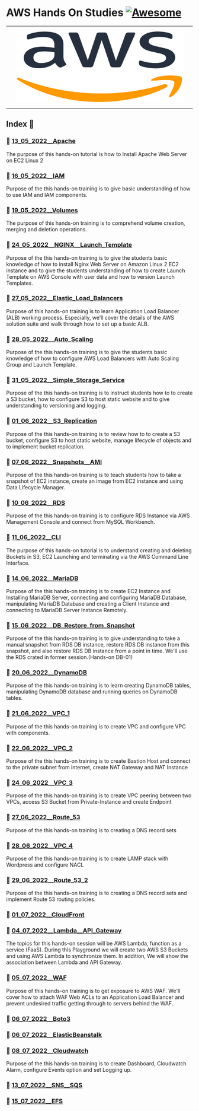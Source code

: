 AWS Hands On Studies  [![Awesome](https://cdn.rawgit.com/sindresorhus/awesome/d7305f38d29fed78fa85652e3a63e154dd8e8829/media/badge.svg)](https://github.com/sindresorhus/awesome)
===============
<hr>

<p align="center">
    <img alt="Python" src="https://raw.githubusercontent.com/medipnegiz/linux_cheat_sheet/main/Img/aws.svg" height="190" width="455">
</p>
<hr>

## Index 📜

### 🔖 [13_05_2022__Apache](https://github.com/medipnegiz/aws_hands_on/blob/main/13_05_2022__Apache/apache%20install.sh)
The purpose of this hands-on tutorial is how to Install Apache Web Server on EC2 Linux 2

### 🔖 [16_05_2022__IAM](https://github.com/medipnegiz/aws_hands_on/blob/main/16_05_2022__IAM/IAM%20.md)
Purpose of the this hands-on training is to give basic understanding of how to use IAM and IAM components.

### 🔖 [19_05_2022__Volumes](https://github.com/medipnegiz/aws_hands_on/tree/main/19_05_2022_Volumes)
The purpose of this hands-on training is to comprehend volume creation, merging and deletion operations.

### 🔖 [24_05_2022__NGINX__Launch_Template](https://github.com/medipnegiz/aws_hands_on/tree/main/24_05_2022_NGINX__Launch_Template)
Purpose of the this hands-on training is to give the students basic knowledge of how to install Nginx Web Server on Amazon Linux 2 EC2 instance and to give the students understanding of how to create Launch Template on AWS Console with user data and how to version Launch Templates.

### 🔖 [27_05_2022__Elastic_Load_Balancers](https://github.com/medipnegiz/aws_hands_on/blob/main/27_05_2022__Elastic_Load_Balancers/Elastic_Load_Balancer.md)
Purpose of this hands-on training is to learn Application Load Balancer (ALB) working process. Especially, we’ll cover the details of the AWS solution suite and walk through how to set up a basic ALB.

### 🔖 [28_05_2022__Auto_Scaling](https://github.com/medipnegiz/aws_hands_on/blob/main/28_05_2022__Auto_Scaling/Auto_Scaling.md)
Purpose of the this hands-on training is to give the students basic knowledge of how to configure AWS Load Balancers with Auto Scaling Group and Launch Template.

### 🔖 [31_05_2022__Simple_Storage_Service](https://github.com/medipnegiz/aws_hands_on/tree/main/31_05_2022__Simple_Storage_Service)
Purpose of the this hands-on training is to instruct students how to to create a S3 bucket, how to configure S3 to host static website and to give understanding to versioning and logging.

### 🔖 [01_06_2022__S3_Replication](https://github.com/medipnegiz/aws_hands_on/tree/main/01_06_2022__S3_Replication)
Purpose of the this hands-on training is to review how to to create a S3 bucket, configure S3 to host static website, manage lifecycle of objects and to implement bucket replication.

### 🔖 [07_06_2022__Snapshots__AMI](https://github.com/medipnegiz/aws_hands_on/blob/main/07_06_2022__Snapshots__AMI/Snapshots_AMI.md)
Purpose of the this hands-on training is to teach students how to take a snapshot of EC2 instance, create an image from EC2 instance and using Data Lifecycle Manager.

### 🔖 [10_06_2022__RDS](https://github.com/medipnegiz/aws_hands_on/blob/main/10_06_2022__RDS/Relational_Database.md)
Purpose of the this hands-on training is to configure RDS Instance via AWS Management Console and connect from MySQL Workbench.

### 🔖 [11_06_2022__CLI](https://github.com/medipnegiz/aws_hands_on/blob/main/11_06_2022__CLI/Command_Line_Interface.sh)
The purpose of this hands-on tutorial is to understand creating and deleting Buckets in S3, EC2 Launching and terminating via the AWS Command Line Interface.

### 🔖 [14_06_2022__MariaDB](https://github.com/medipnegiz/aws_hands_on/tree/main/14_06_2022__MariaDB)
Purpose of the this hands-on training is to create EC2 Instance and Installing MariaDB Server, connecting and configuring MariaDB Database, manipulating MariaDB Database and creating a Client Instance and connecting to MariaDB Server Instance Remotely.

### 🔖 [15_06_2022__DB_Restore_from_Snapshot](https://github.com/medipnegiz/aws_hands_on/blob/main/15_06_2022__DB_Restore_from_Snapshot/DB_Restore_from_Snapshot.md)
Purpose of the this hands-on training is to give understanding to take a manual snapshot from RDS DB instance, restore RDS DB instance from this snapshot, and also restore RDS DB instance from a point in time. We'll use the RDS crated in former session.(Hands-on DB-01)

### 🔖 [20_06_2022__DynamoDB](https://github.com/medipnegiz/aws_hands_on/tree/main/20_06_2022__DynamoDB)
Purpose of the this hands-on training is to learn creating DynamoDB tables, manipulating DynamoDB database and running queries on DynamoDB tables.

### 🔖 [21_06_2022__VPC_1](https://github.com/medipnegiz/aws_hands_on/blob/main/21_06_2022__VPC_1/Virtual_Privat_Cloud_1.md)
Purpose of the this hands-on training is to create VPC and configure VPC with components.

### 🔖 [22_06_2022__VPC_2](https://github.com/medipnegiz/aws_hands_on/blob/main/22_06_2022__VPC_2/Virtual_Private_Cloud_2.md)
Purpose of the this hands-on training is to create Bastion Host and connect to the private subnet from internet, create NAT Gateway and NAT Instance

### 🔖 [24_06_2022__VPC_3](https://github.com/medipnegiz/aws_hands_on/tree/main/24_06_2022__VPC_3)
Purpose of the this hands-on training is to create VPC peering between two VPCs, access S3 Bucket from Private-Instance and create Endpoint

### 🔖 [27_06_2022__Route_53](https://github.com/medipnegiz/aws_hands_on/tree/main/27_06_2022__Route_53)
Purpose of the this hands-on training is to creating a DNS record sets

### 🔖 [28_06_2022__VPC_4](https://github.com/medipnegiz/aws_hands_on/blob/main/28_06_2022__VPC_4/VPC4-LAMP-NACL.sh)
Purpose of the this hands-on training is to create LAMP stack with Wordpress and configure NACL

### 🔖 [29_06_2022__Route_53_2](https://github.com/medipnegiz/aws_hands_on/tree/main/29_06_2022__Route_53_2)
Purpose of the this hands-on training is to creating a DNS record sets and implement Route 53 routing policies.

### 🔖 [01_07_2022__CloudFront](https://github.com/medipnegiz/aws_hands_on/tree/main/01_07_2022__CloudFront)
### 🔖 [04_07_2022__Lambda__API_Gateway](https://github.com/medipnegiz/aws_hands_on/blob/main/04_07_2022__Lambda__API_Gateway/Lambda_API_Gateway.md)
The topics for this hands-on session will be AWS Lambda, function as a service (FaaS). During this Playground we will create two AWS S3 Buckets and using AWS Lambda to synchronize them. In addition, We will show the association between Lambda and API Gateway.

### 🔖 [05_07_2022__WAF](https://github.com/medipnegiz/aws_hands_on/blob/main/05_07_2022__WAF/AWS_Security_WAF.md)
Purpose of this hands-on training is to get exposure to AWS WAF. We'll cover how to attach WAF Web ACLs to an Application Load Balancer and prevent undesired traffic getting through to servers behind the WAF.

### 🔖 [06_07_2022__Boto3](https://github.com/medipnegiz/aws_hands_on/blob/main/06_07_2022__Boto3/Boto3.md)
### 🔖 [06_07_2022__ElasticBeanstalk](https://github.com/medipnegiz/aws_hands_on/tree/main/06_07_2022__ElasticBeanstalk)
### 🔖 [08_07_2022__Cloudwatch](https://github.com/medipnegiz/aws_hands_on/blob/main/08_07_2022__Cloudwatch/CloudWatch.md)
Purpose of the this hands-on training is to create Dashboard, Cloudwatch Alarm, configure Events option and set Logging up.

### 🔖 [13_07_2022__SNS__SQS](https://github.com/medipnegiz/aws_hands_on/tree/main/13_07_2022__SNS__SQS)
### 🔖 [15_07_2022__EFS](https://github.com/medipnegiz/aws_hands_on/blob/main/15_07_2022__EFS/EFS.md)

